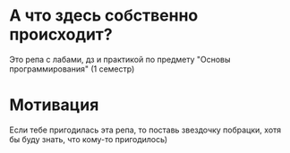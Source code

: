# А что здесь собственно происходит? 
Это репа с лабами, дз и практикой по предмету "Основы программирования" (1 семестр)

# Мотивация
Если тебе пригодилась эта репа, то поставь звездочку побрацки, хотя бы буду знать, что кому-то пригодилось)
